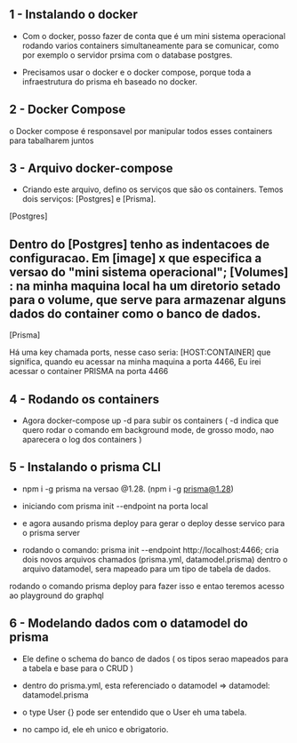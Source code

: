 ## 1 - Instalando o docker
 
* Com o docker, posso fazer de conta que é um mini sistema operacional rodando varios containers simultaneamente para se comunicar, como por exemplo o servidor prsima com o database postgres.

* Precisamos usar o docker e o docker compose, porque toda a infraestrutura do prisma eh baseado no docker.

## 2 - Docker Compose

  o Docker compose é responsavel por manipular todos esses containers para tabalharem juntos

## 3 - Arquivo docker-compose

* Criando este arquivo, defino os serviços que são os containers. Temos dois serviços: [Postgres] e [Prisma].


[Postgres]

Dentro do [Postgres] tenho as indentacoes de configuracao.
Em [image] x que especifica a versao do "mini sistema operacional";
[Volumes] : na minha maquina local ha um diretorio setado para o volume, que serve para armazenar alguns dados do container como o banco de dados.
--------------------------------------------------------------------------------------------------------------------------------------------------------
[Prisma]

Há uma key chamada ports, nesse caso seria: [HOST:CONTAINER] que significa, quando eu acessar na minha maquina a porta 4466, Eu irei acessar o container PRISMA na porta 4466

## 4 - Rodando os containers

* Agora docker-compose up -d para subir os containers ( -d indica que quero rodar o comando em background mode, de grosso modo, nao aparecera o log dos containers )

## 5 - Instalando o prisma CLI

* npm i -g prisma na versao @1.28. (npm i -g prisma@1.28)
* iniciando com prisma init --endpoint na porta local
* e agora ausando prisma deploy para gerar o deploy desse servico para o prisma server

* rodando o comando: prisma init --endpoint http://localhost:4466; cria dois novos arquivos chamados (prisma.yml, datamodel.prisma)
 dentro o arquivo datamodel, sera mapeado para um tipo de tabela de dados.
 
 rodando o comando prisma deploy para fazer isso e entao teremos acesso ao playground do graphql

 ## 6 - Modelando dados com o datamodel do prisma

 * Ele define o schema do banco de dados ( os tipos serao mapeados para a tabela e base para o CRUD )

 * dentro do prisma.yml, esta referenciado o datamodel => datamodel: datamodel.prisma

 * o type User {} pode ser entendido que o User eh uma tabela.

 * no campo id, ele eh unico e obrigatorio.